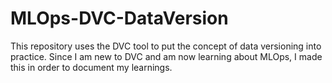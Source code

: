 # MLOps-DVC-DataVersion
This repository uses the DVC tool to put the concept of data versioning into practice.  Since I am new to DVC and am now learning about MLOps, I made this in order to document my learnings.
